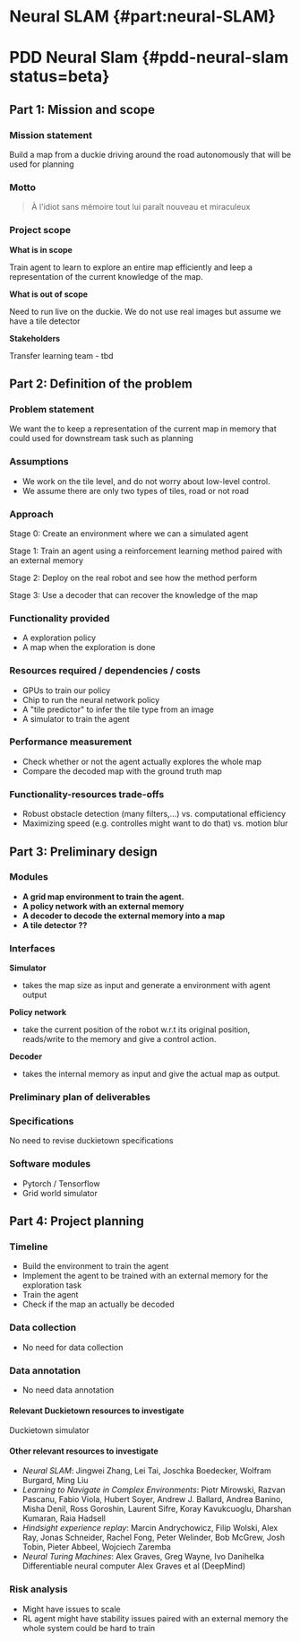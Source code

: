 # Neural SLAM {#part:neural-SLAM}

# PDD Neural Slam {#pdd-neural-slam status=beta}


## Part 1: Mission and scope

### Mission statement

Build a map from a duckie driving around the road autonomously that will be used for planning 


### Motto

> À l'idiot sans mémoire tout lui paraît nouveau et miraculeux



### Project scope

**What is in scope**

Train agent to learn to explore an entire map efficiently and leep a representation of the current knowledge of the map.


**What is out of scope**

Need to run live on the duckie.
We do not use real images but assume we have a tile detector

**Stakeholders**

Transfer learning team - tbd



## Part 2: Definition of the problem

### Problem statement

We want the to keep a representation of the current map in memory that could used for downstream task such as planning


### Assumptions
 * We work on the tile level, and do not worry about low-level control. 
 * We assume there are only two types of tiles, road or not road

### Approach

Stage 0: Create an environment where we can a simulated agent 

Stage 1: Train an agent using a reinforcement learning method paired with an external memory

Stage 2: Deploy on the real robot and see how the method perform

Stage 3: Use a decoder that can recover the knowledge of the map

### Functionality provided

 * A exploration policy
 * A map when the exploration is done

### Resources required / dependencies / costs
 * GPUs to train our policy
 * Chip to run the neural network policy
 * A "tile predictor" to infer the tile type from an image
 * A simulator to train the agent

### Performance measurement

 * Check whether or not the agent actually explores the whole map
 * Compare the decoded map with the ground truth map

### Functionality-resources trade-offs

  * Robust obstacle detection (many filters,...) vs. computational efficiency
  * Maximizing speed (e.g. controlles might want to do that) vs. motion blur

## Part 3: Preliminary design

### Modules
 * **A grid map environment to train the agent.**
 * **A policy network with an external memory**
 * **A decoder to decode the external memory into a map**
 * **A tile detector ??**


### Interfaces
 **Simulator**

 * takes the map size as input and generate a environment with agent output

 **Policy network**

 * take the current position of the robot w.r.t its original position, reads/write to the memory and give a control action.


 **Decoder**

 * takes the internal memory as input and give the actual map as output.


### Preliminary plan of deliverables


### Specifications

No need to revise duckietown specifications

### Software modules

 * Pytorch / Tensorflow
 * Grid world simulator


## Part 4: Project planning


### Timeline

 * Build the environment to train the agent
 * Implement the agent to be trained with an external memory for the exploration task
 * Train the agent
 * Check if the map an actually be decoded


### Data collection
 * No need for data collection


### Data annotation

 * No need data annotation

#### Relevant Duckietown resources to investigate
Duckietown simulator


#### Other relevant resources to investigate

 * *Neural SLAM*: Jingwei Zhang, Lei Tai, Joschka Boedecker, Wolfram Burgard, Ming Liu
 * *Learning to Navigate in Complex Environments*: Piotr Mirowski, Razvan Pascanu, Fabio Viola, Hubert Soyer, Andrew J. Ballard, Andrea Banino, Misha Denil, Ross Goroshin, Laurent Sifre, Koray Kavukcuoglu, Dharshan Kumaran, Raia Hadsell
 * *Hindsight experience replay*:  Marcin Andrychowicz, Filip Wolski, Alex Ray, Jonas Schneider, Rachel Fong, Peter Welinder, Bob McGrew, Josh Tobin, Pieter Abbeel, Wojciech Zaremba
 * *Neural Turing Machines*: Alex Graves, Greg Wayne, Ivo Danihelka
Differentiable neural computer Alex Graves et al (DeepMind) 

### Risk analysis
 * Might have issues to scale
 * RL agent might have stability issues paired with an external memory the whole system could be hard to train

